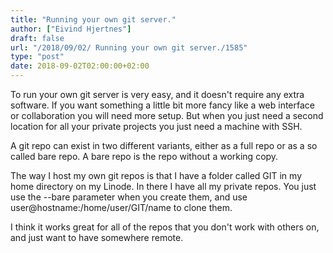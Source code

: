 ```yaml
---
title: "Running your own git server."
author: ["Eivind Hjertnes"]
draft: false
url: "/2018/09/02/ Running your own git server./1585"
type: "post"
date: 2018-09-02T02:00:00+02:00
---
```


To run your own git server is very easy, and it doesn't require any
extra software. If you want something a little bit more fancy like a web
interface or collaboration you will need more setup. But when you just
need a second location for all your private projects you just need a
machine with SSH.

A git repo can exist in two different variants, either as a full repo or
as a so called bare repo. A bare repo is the repo without a working
copy.

The way I host my own git repos is that I have a folder called GIT in my
home directory on my Linode. In there I have all my private repos. You
just use the --bare parameter when you create them, and use
user@hostname:/home/user/GIT/name to clone them.

I think it works great for all of the repos that you don't work with
others on, and just want to have somewhere remote.
